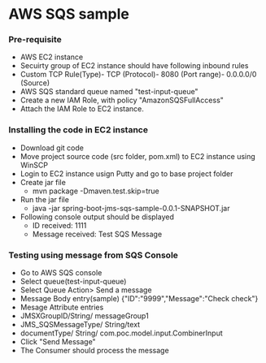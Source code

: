 # AWS SQS sample
### Pre-requisite
- AWS EC2 instance
-	Secuirty group of EC2 instance should have following inbound rules
  -	Custom TCP Rule(Type)- TCP (Protocol)- 8080 (Port range)- 0.0.0.0/0 (Source)
- AWS SQS standard queue named "test-input-queue"
-	Create a new IAM Role, with policy "AmazonSQSFullAccess"
- Attach the IAM Role to EC2 instance.
### Installing the code in EC2 instance
-	Download git code
- Move project source code (src folder, pom.xml) to EC2 instance using WinSCP
- Login to EC2 instance usign Putty and go to base project folder
- Create jar file
  - mvn package -Dmaven.test.skip=true
- Run the jar file
	- java -jar spring-boot-jms-sqs-sample-0.0.1-SNAPSHOT.jar
- Following console output should be displayed
  - ID received: 1111
  - Message received: Test SQS Message
### Testing using message from SQS Console
-	Go to AWS SQS console
-	Select queue(test-input-queue)
-	Select Queue Action> Send a message
-	Message Body entry(sample)
	{"ID":"9999","Message":"Check check"}
-	Mesage Attribute entries
-	JMSXGroupID/String/ messageGroup1
-	JMS_SQSMessageType/ String/text
-	documentType/ String/ com.poc.model.input.CombinerInput
-	Click "Send Message"
-	The Consumer should process the message
